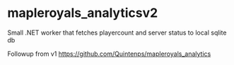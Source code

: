 # mapleroyals_analyticsv2
Small .NET worker that fetches playercount and server status to local sqlite db

Followup from v1 https://github.com/Quintenps/mapleroyals_analytics
